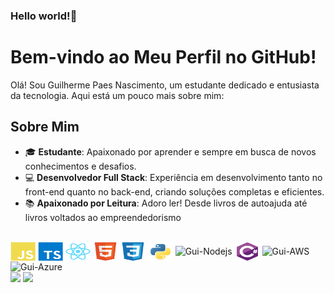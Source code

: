 ### Hello world!👋

# Bem-vindo ao Meu Perfil no GitHub!

Olá! Sou Guilherme Paes Nascimento, um estudante dedicado e entusiasta da tecnologia. Aqui está um pouco mais sobre mim:

## Sobre Mim

- 🎓 **Estudante**: Apaixonado por aprender e sempre em busca de novos conhecimentos e desafios.
- 💻 **Desenvolvedor Full Stack**: Experiência em desenvolvimento tanto no front-end quanto no back-end, criando soluções completas e eficientes.
- 📚 **Apaixonado por Leitura**: Adoro ler! Desde livros de autoajuda até livros voltados ao empreendedorismo

<div style="display: inline_block"><br>
  <img align="center" alt="Gui-Js" height="30" width="40" src="https://raw.githubusercontent.com/devicons/devicon/master/icons/javascript/javascript-plain.svg">
  <img align="center" alt="Gui-Ts" height="30" width="40" src="https://raw.githubusercontent.com/devicons/devicon/master/icons/typescript/typescript-plain.svg">
  <img align="center" alt="Gui-React" height="30" width="40" src="https://raw.githubusercontent.com/devicons/devicon/master/icons/react/react-original.svg">
  <img align="center" alt="Gui-HTML" height="30" width="40" src="https://raw.githubusercontent.com/devicons/devicon/master/icons/html5/html5-original.svg">
  <img align="center" alt="Gui-CSS" height="30" width="40" src="https://raw.githubusercontent.com/devicons/devicon/master/icons/css3/css3-original.svg">
  <img align="center" alt="Gui-Python" height="30" width="40" src="https://raw.githubusercontent.com/devicons/devicon/master/icons/python/python-original.svg">
  <img align="center" alt="Gui-Nodejs" height="30" width="40"src="https://cdn.jsdelivr.net/gh/devicons/devicon@latest/icons/nodejs/nodejs-original.svg">
  <img align="center" alt="Gui-Csharp" height="30" width="40" src="https://raw.githubusercontent.com/devicons/devicon/master/icons/csharp/csharp-original.svg">
  <img align="center" alt="Gui-AWS" height="30" width="40" src="https://cdn.jsdelivr.net/gh/devicons/devicon@latest/icons/amazonwebservices/amazonwebservices-original-wordmark.svg">
  <img align="center" alt="Gui-Azure" height="30" width="40" src="https://cdn.jsdelivr.net/gh/devicons/devicon@latest/icons/azure/azure-original.svg">
</div>

<div> 
  <a href = "mailto:paesguigo@gmail.com"><img src="https://img.shields.io/badge/-Gmail-%23333?style=for-the-badge&logo=gmail&logoColor=white" target="_blank"></a>
  <a href="https://www.linkedin.com/in/guilherme-paes-5ab106261/" target="_blank"><img src="https://img.shields.io/badge/-LinkedIn-%230077B5?style=for-the-badge&logo=linkedin&logoColor=white" target="_blank"></a> 
  
</div>
